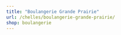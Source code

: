```yaml
---
title: "Boulangerie Grande Prairie"
url: /chelles/boulangerie-grande-prairie/
shop: boulangerie
---
```

